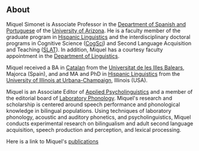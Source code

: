 ## About

Miquel Simonet is Associate Professor in the [Department of Spanish and Portuguese](https://spanish.arizona.edu/) of the [University of Arizona](https://www.arizona.edu/). He is a faculty member of the graduate program in [Hispanic Linguistics](https://spanish.arizona.edu/undergrad/hispanic-linguistics) and the interdisciplinary doctoral programs in Cognitive Science ([CogSci](https://www.cogsci.arizona.edu/content/welcome-cognitive-science)) and Second Language Acquisition and Teaching ([SLAT](https://slat.arizona.edu/)). In addition, Miquel has a courtesy faculty appointment in the [Department of Linguistics](https://linguistics.arizona.edu/).

Miquel received a BA in [Catalan](http://www.uib.cat/lauib/estructura/Departaments/dfc/) from the [Universitat de les Illes Balears](http://www.uib.eu/), Majorca (Spain), and and MA and PhD in [Hispanic Linguistics](https://spanport.illinois.edu/research/hispanic-linguistics) from the [University of Illinois at Urbana-Champaign](https://illinois.edu/), Illinois (USA).

Miquel is an Associate Editor of [Applied Psycholinguistics](https://www.cambridge.org/core/journals/applied-psycholinguistics) and a member of the editorial board of [Laboratory Phonology](https://www.journal-labphon.org/).
Miquel's research and scholarship is centered around speech performance and phonological knowledge in bilingual populations. Using techniques of laboratory phonology, acoustic and auditory phonetics, and psycholinguistics, Miquel conducts experimental research on bilingualism and adult second language acquisition, speech production and perception, and lexical processing.

Here is a link to Miquel's [publications](publications.md)
